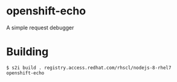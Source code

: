 # openshift-echo
A simple request debugger

# Building

```
$ s2i build . registry.access.redhat.com/rhscl/nodejs-8-rhel7 openshift-echo
```
